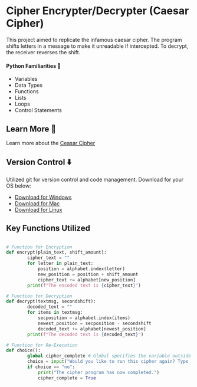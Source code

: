 # Cipher Encrypter/Decrypter (Caesar Cipher)

This project aimed to replicate the infamous caesar cipher. The program shifts letters in a message to make it unreadable if intercepted. To decrypt, the receiver reverses the shift. 

<h4>Python Familiarities 🐍</h4>

- Variables
- Data Types
- Functions
- Lists 
- Loops
- Control Statements

## Learn More 🧠

Learn more about the [Ceasar Cipher](https://en.wikipedia.org/wiki/Caesar_cipher) 

## Version Control ⬇️

Utilized git for version control and code management. Download for your OS below:

- [Download for Windows](https://git-scm.com/download/win)
- [Download for Mac](https://git-scm.com/download/mac)
- [Download for Linux](https://git-scm.com/download/linux)

## Key Functions Utilized 

```python

# Function for Encryption
def encrypt(plain_text, shift_amount):
        cipher_text = ""
        for letter in plain_text:
            position = alphabet.index(letter)
            new_position = position + shift_amount
            cipher_text += alphabet[new_position]
        print(f"The encoded text is {cipher_text}")

# Function for Decryption
def decrypt(textmsg, secondshift):
        decoded_text = ""
        for items in textmsg:
            secposition = alphabet.index(items)
            newest_position = secposition - secondshift
            decoded_text += alphabet[newest_position]
        print(f"The decoded text is {decoded_text}") 

# Function for Re-Execution
def choice():
        global cipher_complete # Global specifies the variable outside this for loop. This is needed to escape the cipher
        choice = input("Would you like to run this cipher again? Type 'yes' or 'no':\n").lower()
        if choice == "no":
            print("The cipher program has now completed.")
            cipher_complete = True

```

